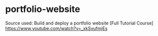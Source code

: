 # portfolio-website
Source used: Build and deploy a portfolio website [Full Tutorial Course] https://www.youtube.com/watch?v=_xkSvufmjEs
